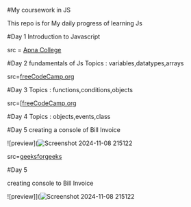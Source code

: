#My coursework in JS

This repo is for My daily progress of learning Js

#Day 1 
Introduction to Javascript 

src = [Apna College](https://youtube.com/playlist?list=PLGjplNEQ1it_oTvuLRNqXfz_v_0pq6unW&si=3iAgZtlUvGuvWFlY)


#Day 2
fundamentals of Js 
Topics : variables,datatypes,arrays

src=[freeCodeCamp.org](https://youtu.be/PkZNo7MFNFg?si=4-CfTI2RyWzP5b9P)


#Day 3
Topics : functions,conditions,objects 

src=[[freeCodeCamp.org](https://youtu.be/PkZNo7MFNFg?si=4-CfTI2RyWzP5b9P)


#Day 4
Topics : objects,events,class


#Day 5
creating a console of Bill Invoice

![preview](![Screenshot 2024-11-08 215122](https://github.com/user-attachments/assets/329556ee-6d43-4221-b210-5e44294948fc)

src=[geeksforgeeks](https://www.geeksforgeeks.org/classes-and-objects-in-javascript/)


#Day 5

creating console to Bill Invoice 

![preview]](![Screenshot 2024-11-08 215122](https://github.com/user-attachments/assets/b27d9877-0768-4248-a7ab-cba4429f0698)






